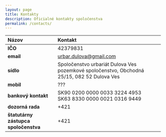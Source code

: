 ```yaml
---
layout: page
title: Kontakty
description: Oficialné kontakty spoločenstva
permalink: /contacts/
---
```


|Názov|Kontakt|
|:-------------|:------------------|
|**IČO**| 42379831|
|**email**| urbar.dulova@gmail.com|  
|**sídlo**| Spoločenstvo urbariát Dulova Ves pozemkové spoločenstvo, Obchodná	25/15, 082 52	Dulova Ves |
|**mobil**| ??? | 
|**bankový kontakt**| SK90 0200 0000 0033 3224 4953 <br/>SK63 8330 0000 0021 0316 9449 |
|**dozorná rada**| +421 |
|**štatutárny zástupca spoločenstva**| +421  |


